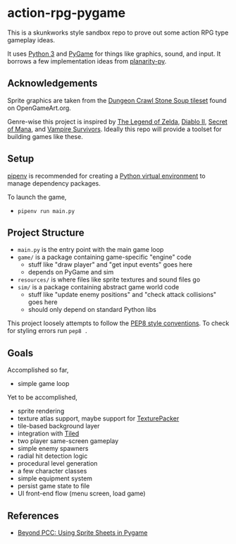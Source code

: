 
# action-rpg-pygame

This is a skunkworks style sandbox repo to prove out some action RPG type gameplay ideas.

It uses [Python 3](https://www.python.org/) and [PyGame](https://www.pygame.org/news) for things like graphics, sound, and input. It borrows a few implementation ideas from [planarity-py](https://github.com/parappayo/planarity-py).

## Acknowledgements

Sprite graphics are taken from the [Dungeon Crawl Stone Soup tileset](https://opengameart.org/content/dungeon-crawl-32x32-tiles) found on OpenGameArt.org.

Genre-wise this project is inspired by [The Legend of Zelda](https://en.wikipedia.org/wiki/The_Legend_of_Zelda_(video_game)), [Diablo II](https://en.wikipedia.org/wiki/Diablo_II), [Secret of Mana](https://en.wikipedia.org/wiki/Secret_of_Mana), and [Vampire Survivors](https://en.wikipedia.org/wiki/Vampire_Survivors). Ideally this repo will provide a toolset for building games like these.

## Setup

[pipenv](https://pipenv.pypa.io/en/latest/) is recommended for creating a [Python virtual environment](https://docs.python.org/3/tutorial/venv.html) to manage dependency packages.

To launch the game,

* `pipenv run main.py`

## Project Structure

* `main.py` is the entry point with the main game loop
* `game/` is a package containing game-specific "engine" code
  * stuff like "draw player" and "get input events" goes here
  * depends on PyGame and sim
* `resources/` is where files like sprite textures and sound files go
* `sim/` is a package containing abstract game world code
  * stuff like "update enemy positions" and "check attack collisions" goes here
  * should only depend on standard Python libs

 This project loosely attempts to follow the [PEP8 style conventions](https://peps.python.org/pep-0008/). To check for styling errors run `pep8 .`

## Goals

Accomplished so far,

* simple game loop

Yet to be accomplished,

* sprite rendering
* texture atlas support, maybe support for [TexturePacker](https://www.codeandweb.com/texturepacker)
* tile-based background layer
* integration with [Tiled](https://www.mapeditor.org/)
* two player same-screen gameplay
* simple enemy spawners
* radial hit detection logic
* procedural level generation
* a few character classes
* simple equipment system
* persist game state to file
* UI front-end flow (menu screen, load game)

## References

* [Beyond PCC: Using Sprite Sheets in Pygame](https://ehmatthes.github.io/pcc_2e/beyond_pcc/pygame_sprite_sheets/)
